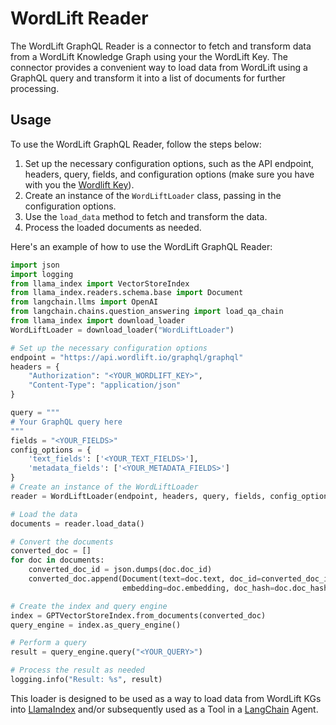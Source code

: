 # WordLift Reader

The WordLift GraphQL Reader is a connector to fetch and transform data from a WordLift Knowledge Graph using your the WordLift Key. The connector provides a convenient way to load data from WordLift using a GraphQL query and transform it into a list of documents for further processing.

## Usage
To use the WordLift GraphQL Reader, follow the steps below:

1. Set up the necessary configuration options, such as the API endpoint, headers, query, fields, and configuration options (make sure you have with you the [Wordlift Key](https://docs.wordlift.io/pages/key-concepts/#wordlift-key)).
2. Create an instance of the `WordLiftLoader` class, passing in the configuration options.
3. Use the `load_data` method to fetch and transform the data.
4. Process the loaded documents as needed.

Here's an example of how to use the WordLift GraphQL Reader:

```python
import json
import logging
from llama_index import VectorStoreIndex
from llama_index.readers.schema.base import Document
from langchain.llms import OpenAI
from langchain.chains.question_answering import load_qa_chain
from llama_index import download_loader
WordLiftLoader = download_loader("WordLiftLoader")

# Set up the necessary configuration options
endpoint = "https://api.wordlift.io/graphql/graphql"
headers = {
    "Authorization": "<YOUR_WORDLIFT_KEY>",
    "Content-Type": "application/json"
}

query = """
# Your GraphQL query here
"""
fields = "<YOUR_FIELDS>"
config_options = {
    'text_fields': ['<YOUR_TEXT_FIELDS>'],
    'metadata_fields': ['<YOUR_METADATA_FIELDS>']
}
# Create an instance of the WordLiftLoader
reader = WordLiftLoader(endpoint, headers, query, fields, config_options)

# Load the data
documents = reader.load_data()

# Convert the documents
converted_doc = []
for doc in documents:
    converted_doc_id = json.dumps(doc.doc_id)
    converted_doc.append(Document(text=doc.text, doc_id=converted_doc_id,
                         embedding=doc.embedding, doc_hash=doc.doc_hash, extra_info=doc.extra_info))

# Create the index and query engine
index = GPTVectorStoreIndex.from_documents(converted_doc)
query_engine = index.as_query_engine()

# Perform a query
result = query_engine.query("<YOUR_QUERY>")

# Process the result as needed
logging.info("Result: %s", result)

```
This loader is designed to be used as a way to load data from WordLift KGs into [LlamaIndex](https://github.com/emptycrown/llama-hub/tree/main/llama_hub/apify/actor#:~:text=load%20data%20into-,LlamaIndex,-and/or%20subsequently) and/or subsequently used as a Tool in a [LangChain](https://github.com/hwchase17/langchain) Agent. 

